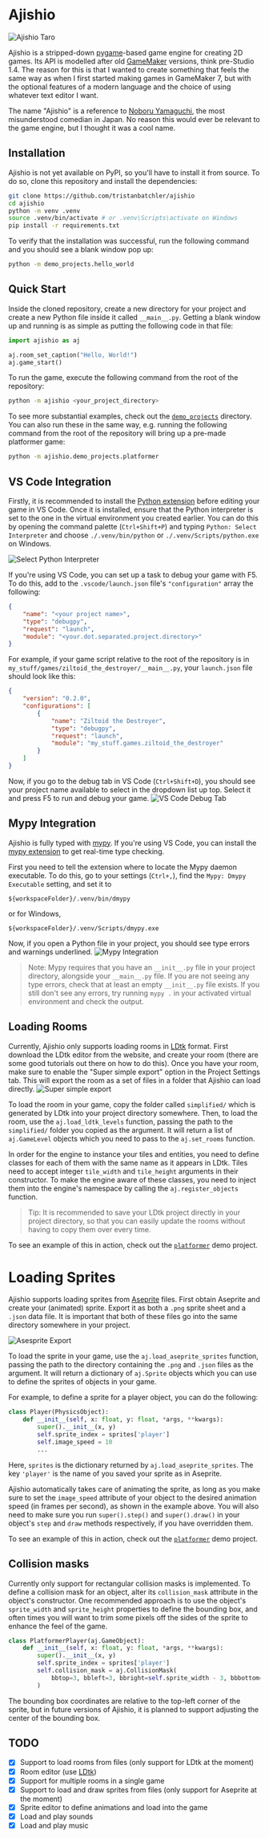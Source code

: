 # Ajishio

![Ajishio Taro](/.github/assets/ajishio_taro.png)

Ajishio is a stripped-down [pygame](https://www.pygame.org)-based game engine for creating 2D games. 
Its API is modelled after old [GameMaker](https://gamemaker.io) versions, think pre-Studio 1.4. The 
reason for this is that I wanted to create something that feels the same way as when I first started 
making games in GameMaker 7, but with the optional features of a modern language and the choice of 
using whatever text editor I want.

The name "Ajishio" is a reference to 
[Noboru Yamaguchi](https://cromartiehigh.fandom.com/wiki/Noboru_Yamaguchi), the most misunderstood 
comedian in Japan. No reason this would ever be relevant to the game engine, but I thought it was a 
cool name.

## Installation

Ajishio is not yet available on PyPI, so you'll have to install it from source. To do so, clone this 
repository and install the dependencies:

```bash
git clone https://github.com/tristanbatchler/ajishio
cd ajishio
python -m venv .venv
source .venv/bin/activate # or .venv\Scripts\activate on Windows
pip install -r requirements.txt
```

To verify that the installation was successful, run the following command and you should see a blank 
window pop up:

```bash
python -m demo_projects.hello_world
```

## Quick Start

Inside the cloned repository, create a new directory for your project and create a new Python file 
inside it called `__main__.py`. Getting a blank window up and running is as simple as putting the 
following code in that file:
```python
import ajishio as aj

aj.room_set_caption("Hello, World!")
aj.game_start()
```

To run the game, execute the following command from the root of the repository:
```bash
python -m ajishio <your_project_directory>
```

To see more substantial examples, check out the [`demo_projects`](/demo_projects/) directory. You can 
also run these in the same way, e.g. running the following command from the root of the repository 
will bring up a pre-made platformer game:
```bash
python -m ajishio.demo_projects.platformer
```

## VS Code Integration

Firstly, it is recommended to install the 
[Python extension](https://marketplace.visualstudio.com/items?itemName=ms-python.python) before 
editing your game in VS Code. Once it is installed, ensure that the Python interpreter is set to the 
one in the virtual environment you created earlier. You can do this by opening the command palette 
(`Ctrl+Shift+P`) and typing `Python: Select Interpreter` and choose `./.venv/bin/python` or 
`./.venv/Scripts/python.exe` on Windows.

![Select Python Interpreter](/.github/assets/select_python_interpreter.png)


If you're using VS Code, you can set up a task to debug your game with F5. To do this, add to the 
`.vscode/launch.json` file's `"configuration"` array the following:
```json
{
    "name": "<your project name>",
    "type": "debugpy",
    "request": "launch",
    "module": "<your.dot.separated.project.directory>"
}
```

For example, if your game script relative to the root of the repository is in 
`my_stuff/games/ziltoid_the_destroyer/__main__.py`, your `launch.json` file should look like this:
```json
{
    "version": "0.2.0",
    "configurations": [
        {
            "name": "Ziltoid the Destroyer",
            "type": "debugpy",
            "request": "launch",
            "module": "my_stuff.games.ziltoid_the_destroyer"
        }
    ]
}
```

Now, if you go to the debug tab in VS Code (`Ctrl+Shift+D`), you should see your project name 
available to select in the dropdown list up top. Select it and press F5 to run and debug your game.
![VS Code Debug Tab](/.github/assets/vscode_debug_tab.png)

## Mypy Integration

Ajishio is fully typed with [mypy](https://mypy.readthedocs.io). If you're using VS Code, you can 
install the [mypy extension](https://marketplace.visualstudio.com/items?itemName=matangover.mypy) to 
get real-time type checking. 

First you need to tell the extension where to locate the Mypy daemon executable. To do this, go to 
your settings (`Ctrl+,`), find the `Mypy: Dmypy Executable` setting, and set it to 
```
${workspaceFolder}/.venv/bin/dmypy
```
or for Windows,
```
${workspaceFolder}/.venv/Scripts/dmypy.exe
```

Now, if you open a Python file in your project, you should see type errors and warnings underlined.
![Mypy Integration](/.github/assets/mypy_integration.png)

> Note: Mypy requires that you have an `__init__.py` file in your project directory, alongside your 
> `__main__.py` file. If you are not seeing any type errors, check that at least an empty 
> `__init__.py` file exists. If you still don't see any errors, try running `mypy .` in your 
> activated virtual environment and check the output.

## Loading Rooms

Currently, Ajishio only supports loading rooms in [LDtk](https://ldtk.io) format. First download 
the LDtk editor from the website, and create your room (there are some good tutorials out there on 
how to do this). Once you have your room, make sure to enable the "Super simple export" option in 
the Project Settings tab. This will export the room as a set of files in a folder that Ajishio can 
load directly.
![Super simple export](/.github/assets/super_simple_export.png)

To load the room in your game, copy the folder called `simplified/` which is generated by LDtk into 
your project directory somewhere. Then, to load the room, use the `aj.load_ldtk_levels` function, 
passing the path to the `simplified/` folder you copied as the argument. It will return a list of 
`aj.GameLevel` objects which you need to pass to the `aj.set_rooms` function.

In order for the engine to instance your tiles and entities, you need to define classes for each of 
them with the same name as it appears in LDtk. Tiles need to accept integer `tile_width` and 
`tile_height` arguments in their constructor. To make the engine aware of these classes, you need to 
inject them into the engine's namespace by calling the `aj.register_objects` function.

> Tip: It is recommended to save your LDtk project directly in your project directory, so that you 
> can easily update the rooms without having to copy them over every time.

To see an example of this in action, check out the 
[`platformer`](/demo_projects/platformer/__main__.py) demo project.

# Loading Sprites

Ajishio supports loading sprites from [Aseprite](https://www.aseprite.org) files. First obtain 
Aseprite and create your (animated) sprite. Export it as both a `.png` sprite sheet and a `.json` 
data file. It is important that both of these files go into the same directory somewhere in your 
project.

![Asesprite Export](/.github/assets/aseprite_export.png)

To load the sprite in your game, use the `aj.load_aseprite_sprites` function, passing the path to 
the directory containing the `.png` and `.json` files as the argument. It will return a dictionary 
of `aj.Sprite` objects which you can use to define the sprites of objects in your game.

For example, to define a sprite for a player object, you can do the following:
```python
class Player(PhysicsObject):
    def __init__(self, x: float, y: float, *args, **kwargs):
        super().__init__(x, y)
        self.sprite_index = sprites['player']
        self.image_speed = 10
        ...
```

Here, `sprites` is the dictionary returned by `aj.load_aseprite_sprites`. The key `'player'` is the 
name of you saved your sprite as in Aseprite.

Ajishio automatically takes care of animating the sprite, as long as you make sure to set the 
`image_speed` attribute of your object to the desired animation speed (in frames per second), as 
shown in the example above. You will also need to make sure you run `super().step()` and 
`super().draw()` in your object's `step` and `draw` methods respectively, if you have overridden 
them.

To see an example of this in action, check out the 
[`platformer`](/demo_projects/platformer/__main__.py) demo project.

## Collision masks

Currently only support for rectangular collision masks is implemented. To define a collision mask 
for an object, alter its `collision_mask` attribute in the object's constructor. One 
recommended approach is to use the object's `sprite_width` and `sprite_height` properties to define 
the bounding box, and often times you will want to trim some pixels off the sides of the sprite to 
enhance the feel of the game.

```python
class PlatformerPlayer(aj.GameObject):
    def __init__(self, x: float, y: float, *args, **kwargs):
        super().__init__(x, y)
        self.sprite_index = sprites['player']
        self.collision_mask = aj.CollisionMask(
            bbtop=3, bbleft=3, bbright=self.sprite_width - 3, bbbottom=self.sprite_height
        )
```

The bounding box coordinates are relative to the top-left corner of the sprite, but in future 
versions of Ajishio, it is planned to support adjusting the center of the bounding box.

## TODO

- [x] Support to load rooms from files (only support for LDtk at the moment)
- [x] Room editor (use [LDtk](https://ldtk.io))
- [x] Support for multiple rooms in a single game
- [x] Support to load and draw sprites from files (only support for Aseprite at the moment)
- [x] Sprite editor to define animations and load into the game
- [x] Load and play sounds
- [x] Load and play music